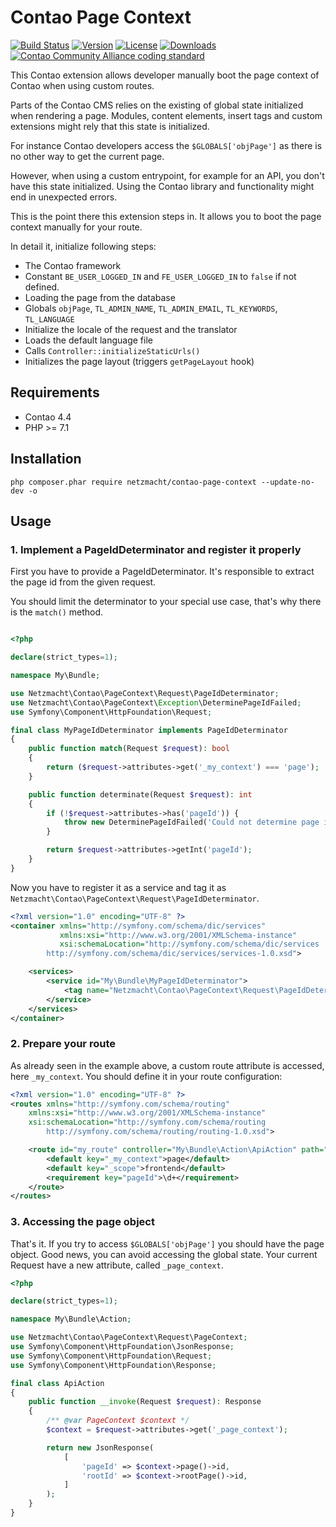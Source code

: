 Contao Page Context
===================

[![Build Status](https://github.com/netzmacht/contao-page-context/actions/workflows/diagnostics.yml/badge.svg)](https://github.com/netzmacht/contao-page-context/actions/workflows/diagnostics.yml)
[![Version](http://img.shields.io/packagist/v/netzmacht/contao-page-context.svg?style=flat-square)](http://packagist.org/packages/netzmacht/contao-page-context)
[![License](http://img.shields.io/packagist/l/netzmacht/contao-page-context.svg?style=flat-square)](http://packagist.org/packages/netzmacht/contao-page-context)
[![Downloads](http://img.shields.io/packagist/dt/netzmacht/contao-page-context.svg?style=flat-square)](http://packagist.org/packages/netzmacht/contao-page-context)
[![Contao Community Alliance coding standard](http://img.shields.io/badge/cca-coding_standard-red.svg?style=flat-square)](https://github.com/contao-community-alliance/coding-standard)

This Contao extension allows developer manually boot the page context of Contao when using custom routes.

Parts of the Contao CMS relies on the existing of global state initialized when rendering a page. Modules, content 
elements, insert tags and custom extensions might rely that this state is initialized. 

For instance Contao developers access the `$GLOBALS['objPage']` as there is no other way to get the current page.

However, when using a custom entrypoint, for example for an API, you don't have this state initialized. Using the Contao
library and functionality might end in unexpected errors. 

This is the point there this extension steps in. It allows you to boot the page context manually for your route.

In detail it, initialize following steps:

 - The Contao framework
 - Constant `BE_USER_LOGGED_IN` and `FE_USER_LOGGED_IN` to `false` if not defined.
 - Loading the page from the database
 - Globals `objPage`, `TL_ADMIN_NAME`, `TL_ADMIN_EMAIL`, `TL_KEYWORDS`, `TL_LANGUAGE`
 - Initialize the locale of the request and the translator
 - Loads the default language file
 - Calls `Controller::initializeStaticUrls()`
 - Initializes the page layout (triggers `getPageLayout` hook)  

Requirements
------------

 - Contao 4.4
 - PHP >= 7.1
 
Installation
------------

 ```
 php composer.phar require netzmacht/contao-page-context --update-no-dev -o 
 ```

Usage
-----

### 1. Implement a PageIdDeterminator and register it properly

First you have to provide a PageIdDeterminator. It's responsible to extract the page id from the given request.

You should limit the determinator to your special use case, that's why there is the `match()` method.

```php

<?php

declare(strict_types=1);

namespace My\Bundle;

use Netzmacht\Contao\PageContext\Request\PageIdDeterminator;
use Netzmacht\Contao\PageContext\Exception\DeterminePageIdFailed;
use Symfony\Component\HttpFoundation\Request;

final class MyPageIdDeterminator implements PageIdDeterminator
{
    public function match(Request $request): bool
    {
        return ($request->attributes->get('_my_context') === 'page');
    }

    public function determinate(Request $request): int
    {
        if (!$request->attributes->has('pageId')) {
            throw new DeterminePageIdFailed('Could not determine page id for from request.');
        }

        return $request->attributes->getInt('pageId');
    }
}

```

Now you have to register it as a service and tag it as `Netzmacht\Contao\PageContext\Request\PageIdDeterminator`.

```xml
<?xml version="1.0" encoding="UTF-8" ?>
<container xmlns="http://symfony.com/schema/dic/services"
           xmlns:xsi="http://www.w3.org/2001/XMLSchema-instance"
           xsi:schemaLocation="http://symfony.com/schema/dic/services
        http://symfony.com/schema/dic/services/services-1.0.xsd">

    <services>
        <service id="My\Bundle\MyPageIdDeterminator">
            <tag name="Netzmacht\Contao\PageContext\Request\PageIdDeterminator" />
        </service>
    </services>
</container>
```

### 2. Prepare your route

As already seen in the example above, a custom route attribute is accessed, here `_my_context`. You should define it in 
your route configuration:

```xml
<?xml version="1.0" encoding="UTF-8" ?>
<routes xmlns="http://symfony.com/schema/routing"
    xmlns:xsi="http://www.w3.org/2001/XMLSchema-instance"
    xsi:schemaLocation="http://symfony.com/schema/routing
        http://symfony.com/schema/routing/routing-1.0.xsd">

    <route id="my_route" controller="My\Bundle\Action\ApiAction" path="/my/api/{pageId}" >
        <default key="_my_context">page</default>
        <default key="_scope">frontend</default>
        <requirement key="pageId">\d+</requirement>
    </route>
</routes>
```

### 3. Accessing the page object

That's it. If you try to access `$GLOBALS['objPage']` you should have the page object. Good news, you can avoid 
accessing the global state. Your current Request have a new attribute, called `_page_context`.

```php
<?php

declare(strict_types=1);

namespace My\Bundle\Action;

use Netzmacht\Contao\PageContext\Request\PageContext;
use Symfony\Component\HttpFoundation\JsonResponse;
use Symfony\Component\HttpFoundation\Request;
use Symfony\Component\HttpFoundation\Response;

final class ApiAction
{
    public function __invoke(Request $request): Response
    {
        /** @var PageContext $context */
        $context = $request->attributes->get('_page_context');

        return new JsonResponse(
            [
                'pageId' => $context->page()->id,
                'rootId' => $context->rootPage()->id,
            ]
        );
    }
}
```
